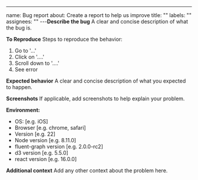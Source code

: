 ---
name: Bug report
about: Create a report to help us improve
title: ""
labels: ""
assignees: ""
---**Describe the bug**
A clear and concise description of what the bug is.

**To Reproduce**
Steps to reproduce the behavior:

1. Go to '...'
2. Click on '....'
3. Scroll down to '....'
4. See error

**Expected behavior**
A clear and concise description of what you expected to happen.

**Screenshots**
If applicable, add screenshots to help explain your problem.

**Environment:**

-   OS: [e.g. iOS]
-   Browser [e.g. chrome, safari]
-   Version [e.g. 22]
-   Node version [e.g. 8.11.0]
-   fluent-graph version [e.g. 2.0.0-rc2]
-   d3 version [e.g. 5.5.0]
-   react version [e.g. 16.0.0]

**Additional context**
Add any other context about the problem here.
